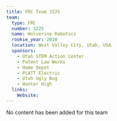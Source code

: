 ```yaml
---
title: FRC Team 3225
team:
  type: FRC
  number: 3225
  name: Wolverine Robotics
  rookie_year: 2010
  location: West Valley City, Utah, USA
  sponsors:
    - Utah STEM Action Center
    - Patent Law Works
    - Home Depot
    - PLATT Electric
    - Utah Ugly Bug
    - Hunter High
  links:
    Website: 
---
```

No content has been added for this team